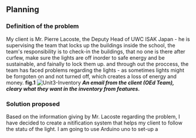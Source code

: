  Planning
----------
### Definition of the problem 
My client is Mr. Pierre Lacoste, the Deputy Head of UWC ISAK Japan - he is supervising the team that locks up the buildings inside the school, the team's responsibility is to 
check-in the buildings, that no one is there after curfew, make sure the lights are off inorder to safe energy and be sustainable, and fainally to lock them up. and through out the proccess, 
the team has faced problems regarding the lights - as sometimes lights might be forrgoten on and not turned off, which creates a loss of energy and money.
**fig.1** 
![Unit3-Inventory](OEdEmail.png)
***An email from the client (OEd Team), cleary what they want in the inventory from features.***

### Solution proposed
Based on the information giving by Mr. Lacoste regarding the problem, I have decided to create a nitification system that helps my client to follow the statu of the light. 
I am going to use Arduino uno to set-up a
